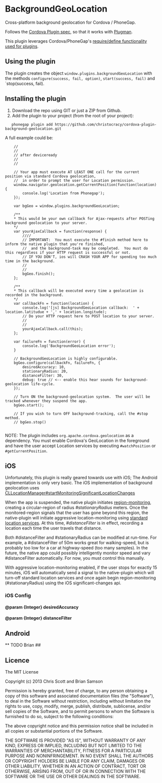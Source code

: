 BackgroundGeoLocation
==============================

Cross-platform background geolocation for Cordova / PhoneGap.

Follows the [Cordova Plugin spec](https://github.com/apache/cordova-plugman/blob/master/plugin_spec.md), so that it works with [Plugman](https://github.com/apache/cordova-plugman).

This plugin leverages Cordova/PhoneGap's [require/define functionality used for plugins](http://simonmacdonald.blogspot.ca/2012/08/so-you-wanna-write-phonegap-200-android.html). 

## Using the plugin ##
The plugin creates the object `window.plugins.backgroundGeoLocation` with the methods `configure(success, fail, option)`, `start(success, fail)` and `stop(success, fail). 

## Installing the plugin ##

1. Download the repo using GIT or just a ZIP from Github.
2. Add the plugin to your project (from the root of your project):

```
   phonegap plugin add https://github.com/christocracy/cordova-plugin-background-geolocation.git
```

A full example could be:
```
    //
    //
    // after deviceready
    //
    //

    // Your app must execute AT LEAST ONE call for the current position via standard Cordova geolocation,
    //  in order to prompt the user for Location permission.
    window.navigator.geolocation.getCurrentPosition(function(location) {
        console.log('Location from Phonegap');
    });

    var bgGeo = window.plugins.backgroundGeoLocation;

    /**
    * This would be your own callback for Ajax-requests after POSTing background geolocation to your server.
    */
    var yourAjaxCallback = function(response) {
        ////
        // IMPORTANT:  You must execute the #finish method here to inform the native plugin that you're finished,
        //  and the background-task may be completed.  You must do this regardless if your HTTP request is successful or not.
        // IF YOU DON'T, ios will CRASH YOUR APP for spending too much time in the background.
        //
        //
        bgGeo.finish();
    };

    /**
    * This callback will be executed every time a geolocation is recorded in the background.
    */
    var callbackFn = function(location) {
        console.log('[js] BackgroundGeoLocation callback:  ' + location.latitudue + ',' + location.longitude);
        // Do your HTTP request here to POST location to your server.
        //
        //
        yourAjaxCallback.call(this);
    };

    var failureFn = function(error) {
        console.log('BackgroundGeoLocation error');
    }
    
    // BackgroundGeoLocation is highly configurable.
    bgGeo.configure(callbackFn, failureFn, {
        desiredAccuracy: 10,
        stationaryRadius: 20,
        distanceFilter: 30,
        debug: true // <-- enable this hear sounds for background-geolocation life-cycle.
    });

    // Turn ON the background-geolocation system.  The user will be tracked whenever they suspend the app.
    bgGeo.start();

    // If you wish to turn OFF background-tracking, call the #stop method.
    // bgGeo.stop()


```

NOTE: The plugin includes `org.apache.cordova.geolocation` as a dependency.  You must enable Cordova's GeoLocation in the foreground and have the user accept Location services by executing `#watchPosition` or `#getCurrentPosition`.

## iOS

Unfortunately, this plugin is really geared towards use with iOS;  The Android implementation is only very basic.  The iOS implementation of background geolocation uses [CLLocationManager#startMonitoringSignificantLocationChanges](https://developer.apple.com/library/ios/documentation/CoreLocation/Reference/CLLocationManager_Class/CLLocationManager/CLLocationManager.html#//apple_ref/occ/instm/CLLocationManager/startMonitoringSignificantLocationChanges)

When the app is suspended, the native plugin initiates [region-monitoring](https://developer.apple.com/library/ios/documentation/CoreLocation/Reference/CLRegion_class/Reference/Reference.html#//apple_ref/doc/c_ref/CLRegion), creating a circular-region of radius *#stationaryRadius* meters.  Once the monitored-region signals that the user has gone beyond this region, the native-plugin will initiate aggressive location-monitoring
using [standard location services](https://developer.apple.com/library/mac/documentation/CoreLocation/Reference/CLLocationManager_Class/CLLocationManager/CLLocationManager.html).  At this time, *#distanceFilter* is in effect, recording a location each time the user travels that distance.

Both #distanceFilter and #stationaryRadius can be modified at run-time.  For example, a #distanceFilter of 50m works great for walking-speed, but is probably too low for a car at highway-speed (too many samples).  In the future, the native app could possibly intelligently monitor speed and vary #distanceFilter automatically.  For now, you must control this manually.

With aggressive location-monitoring enabled, if the user stops for exactly 15 minutes, iOS will automatically send a signal to the native-plugin which will turn-off standard location services and once again begin region-monitoring (#stationaryRadius) using the iOS significant-changes api.

### iOS Config

#### @param {Integer} desiredAccuracy

#### @param {Integer} distanceFilter

## Android

** TODO Brian ##

## Licence ##

The MIT License

Copyright (c) 2013 Chris Scott and Brian Samson

Permission is hereby granted, free of charge, to any person obtaining a copy
of this software and associated documentation files (the "Software"), to deal
in the Software without restriction, including without limitation the rights
to use, copy, modify, merge, publish, distribute, sublicense, and/or sell
copies of the Software, and to permit persons to whom the Software is
furnished to do so, subject to the following conditions:

The above copyright notice and this permission notice shall be included in
all copies or substantial portions of the Software.

THE SOFTWARE IS PROVIDED "AS IS", WITHOUT WARRANTY OF ANY KIND, EXPRESS OR
IMPLIED, INCLUDING BUT NOT LIMITED TO THE WARRANTIES OF MERCHANTABILITY,
FITNESS FOR A PARTICULAR PURPOSE AND NONINFRINGEMENT. IN NO EVENT SHALL THE
AUTHORS OR COPYRIGHT HOLDERS BE LIABLE FOR ANY CLAIM, DAMAGES OR OTHER
LIABILITY, WHETHER IN AN ACTION OF CONTRACT, TORT OR OTHERWISE, ARISING FROM,
OUT OF OR IN CONNECTION WITH THE SOFTWARE OR THE USE OR OTHER DEALINGS IN
THE SOFTWARE.
